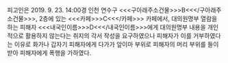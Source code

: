 피고인은 2019. 9. 23. 14:00경 인천 연수구 <<<구아래주소건물>>>B<<</구아래주소건물>>>, 2층에 있는 <<<카페>>>C<<</카페>>> 카페에서, 대의원명부 열람을 하는 피해자 <<<내국인이름>>>D<<</내국인이름>>>에게 대의원명부 내용을 개인적으로 활용하지 않는다는 취지의 각서 작성을 요구하였으나 피해자가 이를 거부하였다는 이유로 화가나 갑자기 피해자에게 다가가 앞이마 부위로 피해자의 머리 부위를 들이받아 피해자에게 폭행을 가하였다.